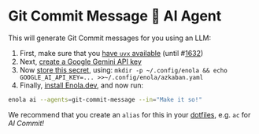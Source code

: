 # Git Commit Message 🔮 AI Agent

This will generate Git Commit messages for you using an LLM:

1. First, make sure that you [have `uvx` available](https://docs.astral.sh/uv/getting-started/installation/#standalone-installer) (until #[1632](https://github.com/enola-dev/enola/issues/1632))
1. Next, [create a Google Gemini API key](https://aistudio.google.com/apikey)
1. Now [store this secret](https://docs.enola.dev/use/secret/), using: `mkdir -p ~/.config/enola && echo GOOGLE_AI_API_KEY=... >>~/.config/enola/azkaban.yaml`
1. Finally, [install Enola.dev](https://docs.enola.dev/use/), and now run:

```sh
enola ai --agents=git-commit-message --in="Make it so!"
```

We recommend that you create an `alias` for this in your [dotfiles](https://github.com/vorburger/vorburger-dotfiles-bin-etc/blob/main/dotfiles/alias), e.g. `ac` for _AI Commit!_
